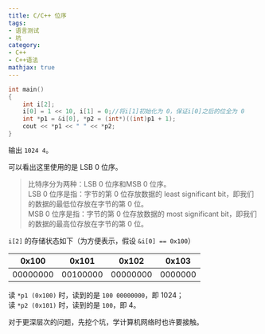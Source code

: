 ```yaml
---
title: C/C++ 位序
tags:
- 语言测试
- 坑
category:
- C++
- C++语法
mathjax: true
---
```


```c++
int main()
{
	int i[2];
	i[0] = 1 << 10, i[1] = 0;//将i[1]初始化为 0，保证i[0]之后的位全为 0
	int *p1 = &i[0], *p2 = (int*)((int)p1 + 1);
	cout << *p1 << " " << *p2;
}
```

输出 `1024 4`。

可以看出这里使用的是 LSB 0 位序。

> 比特序分为两种：LSB 0 位序和MSB 0 位序。  
> LSB 0 位序是指：字节的第 0 位存放数据的 least significant bit，即我们的数据的最低位存放在字节的第 0 位。  
> MSB 0 位序是指：字节的第 0 位存放数据的 most significant bit，即我们的数据的最高位存放在字节的第 0 位。

`i[2]` 的存储状态如下（为方便表示，假设 `&i[0] == 0x100`）

0x100|0x101|0x102|0x103
-|-|-|-
00000000|00100000|00000000|0000000

读 `*p1 (0x100)` 时，读到的是 `100 00000000`，即 1024；  
读 `*p2 (0x101)` 时，读到的是 `100`，即 4。

对于更深层次的问题，先挖个坑，学计算机网络时也许要接触。
